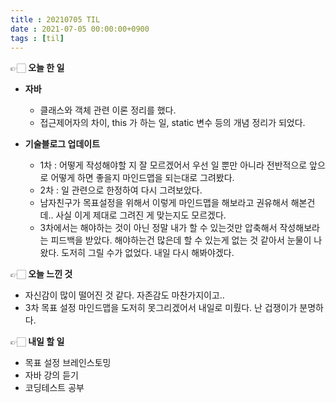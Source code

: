 ```yaml
---
title : 20210705 TIL
date : 2021-07-05 00:00:00+0900
tags : [til]
---
```


👉🏻 **오늘 한 일**
- **자바**
	- 클래스와 객체 관련 이론 정리를 했다.
	- 접근제어자의 차이, this 가 하는 일, static 변수 등의 개념 정리가 되었다.

- **기술블로그 업데이트**
	- 1차 : 어떻게 작성해야할 지 잘 모르겠어서 우선 일 뿐만 아니라 전반적으로 앞으로 어떻게 하면 좋을지 마인드맵을 되는대로 그려봤다.
	- 2차 : 일 관련으로 한정하여 다시 그려보았다.
	- 남자친구가 목표설정을 위해서 이렇게 마인드맵을 해보라고 권유해서 해본건데.. 사실 이게 제대로 그려진 게 맞는지도 모르겠다.
	- 3차에서는 해야하는 것이 아닌 정말 내가 할 수 있는것만 압축해서 작성해보라는 피드백을 받았다. 해야하는건 많은데 할 수 있는게 없는 것 같아서 눈물이 나왔다. 도저히 그릴 수가 없었다. 내일 다시 해봐야겠다.

👉🏻 **오늘 느낀 것**
- 자신감이 많이 떨어진 것 같다. 자존감도 마찬가지이고..
- 3차 목표 설정 마인드맵을 도저히 못그리겠어서 내일로 미뤘다. 난 겁쟁이가 분명하다.

👉🏻 **내일 할 일**
- 목표 설정 브레인스토밍
- 자바 강의 듣기
- 코딩테스트 공부